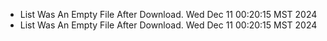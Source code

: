 *  List Was An Empty File After Download. Wed Dec 11 00:20:15 MST 2024
*  List Was An Empty File After Download. Wed Dec 11 00:20:15 MST 2024
